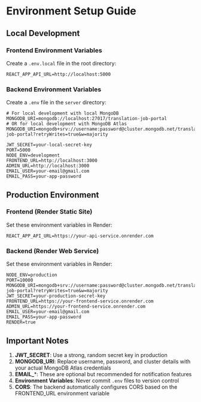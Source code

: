 # Environment Setup Guide

## Local Development

### Frontend Environment Variables
Create a `.env.local` file in the root directory:

```env
REACT_APP_API_URL=http://localhost:5000
```

### Backend Environment Variables
Create a `.env` file in the `server` directory:

```env
# For local development with local MongoDB
MONGODB_URI=mongodb://localhost:27017/translation-job-portal
# OR for local development with MongoDB Atlas
MONGODB_URI=mongodb+srv://username:password@cluster.mongodb.net/translation-job-portal?retryWrites=true&w=majority

JWT_SECRET=your-local-secret-key
PORT=5000
NODE_ENV=development
FRONTEND_URL=http://localhost:3000
ADMIN_URL=http://localhost:3000
EMAIL_USER=your-email@gmail.com
EMAIL_PASS=your-app-password
```

## Production Environment

### Frontend (Render Static Site)
Set these environment variables in Render:

```env
REACT_APP_API_URL=https://your-api-service.onrender.com
```

### Backend (Render Web Service)
Set these environment variables in Render:

```env
NODE_ENV=production
PORT=10000
MONGODB_URI=mongodb+srv://username:password@cluster.mongodb.net/translation-job-portal?retryWrites=true&w=majority
JWT_SECRET=your-production-secret-key
FRONTEND_URL=https://your-frontend-service.onrender.com
ADMIN_URL=https://your-frontend-service.onrender.com
EMAIL_USER=your-email@gmail.com
EMAIL_PASS=your-app-password
RENDER=true
```

## Important Notes

1. **JWT_SECRET**: Use a strong, random secret key in production
2. **MONGODB_URI**: Replace username, password, and cluster details with your actual MongoDB Atlas credentials
3. **EMAIL_***: These are optional but recommended for notification features
4. **Environment Variables**: Never commit `.env` files to version control
5. **CORS**: The backend automatically configures CORS based on the FRONTEND_URL environment variable

